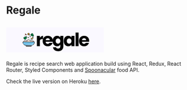 # Regale

![Regale Logo](./src/images/logo.png)
---

Regale is recipe search web application build using React, Redux, React Router, Styled Components and [Spoonacular](https://spoonacular.com/food-api) food API.


Check the live version on Heroku [here](https://regale-heroku.herokuapp.com/).
